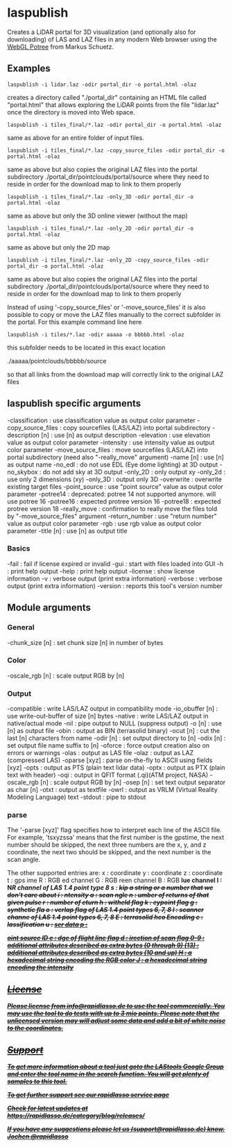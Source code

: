 ﻿# laspublish

Creates a LiDAR portal for 3D visualization (and optionally also
for downloading) of LAS and LAZ files in any modern Web browser
using the [WebGL Potree](https://potree.github.io) from Markus Schuetz.


## Examples

    laspublish -i lidar.laz -odir portal_dir -o portal.html -olaz

creates a directory called "./portal_dir" containing an HTML file
called "portal.html" that allows exploring the LiDAR points from
the file "lidar.laz" once the directory is moved into Web space.


    laspublish -i tiles_final/*.laz -odir portal_dir -o portal.html -olaz

same as above for an entire folder of input files.


    laspublish -i tiles_final/*.laz -copy_source_files -odir portal_dir -o portal.html -olaz

same as above but also copies the original LAZ files into the portal
subdirectory ./portal_dir/pointclouds/portal/source where they need
to reside in order for the download map to link to them properly 


    laspublish -i tiles_final/*.laz -only_3D -odir portal_dir -o portal.html -olaz

same as above but only the 3D online viewer (without the map)


    laspublish -i tiles_final/*.laz -only_2D -odir portal_dir -o portal.html -olaz

same as above but only the 2D map


    laspublish -i tiles_final/*.laz -only_2D -copy_source_files -odir portal_dir -o portal.html -olaz

same as above but also copies the original LAZ files into the portal
subdirectory ./portal_dir/pointclouds/portal/source where they need
to reside in order for the download map to link to them properly 


Instead of using '-copy_source_files' or '-move_source_files' it is
also possible to copy or move the LAZ files manually to the correct
subfolder in the portal. For this example command line here

    laspublish -i tiles/*.laz -odir aaaaa -o bbbbb.html -olaz

this subfolder needs to be located in this exact location

./aaaaa/pointclouds/bbbbb/source

so that all links from the download map will correctly link to the
original LAZ files


## laspublish specific arguments

-classification    : use classification value as output color parameter
-copy_source_files : copy sourcefiles (LAS/LAZ) into portal subdirectory
-description [n]   : use [n] as output description
-elevation         : use elevation value as output color parameter
-intensity         : use intensity value as output color parameter
-move_source_files : move sourcefiles (LAS/LAZ) into portal subdirectory (need also "-really_move" argument)
-name [n]          : use [n] as output name
-no_edl            : do not use EDL (Eye dome lighting) at 3D output
-no_skybox         : do not add sky at 3D output
-only_2D           : only output xy
-only_2d           : use only 2 dimensions (xy)
-only_3D           : output only 3D
-overwrite         : overwrite existing target files
-point_source      : use "point source" value as output color parameter
-potree14          : deprecated: potree 14 not supported anymore. will use potree 16
-potree16          : expected protree version 16
-potree18          : expected protree version 18
-really_move       : confirmation to really move the files told by "-move_source_files" argument
-return_number     : use "return number" value as output color parameter
-rgb               : use rgb value as output color parameter
-title [n]         : use [n] as output title

### Basics
-fail    : fail if license expired or invalid
-gui     : start with files loaded into GUI
-h       : print help output
-help    : print help output
-license : show license information
-v       : verbose output (print extra information)
-verbose : verbose output (print extra information)
-version : reports this tool's version number

## Module arguments

### General
-chunk_size [n] : set chunk size [n] in number of bytes

### Color
-oscale_rgb [n] : scale output RGB by [n]

### Output
-compatible     : write LAS/LAZ output in compatibility mode
-io_obuffer [n] : use write-out-buffer of size [n] bytes
-native         : write LAS/LAZ output in native/actual mode
-nil            : pipe output to NULL (suppress output)
-o [n]          : use [n] as output file
-obin           : output as BIN (terrasolid binary)
-ocut [n]       : cut the last [n] characters from name
-odir [n]       : set output directory to [n]
-odix [n]       : set output file name suffix to [n]
-oforce         : force output creation also on errors or warnings
-olas           : output as LAS file
-olaz           : output as LAZ (compressed LAS)
-oparse [xyz]   : parse on-the-fly to ASCII using fields [xyz]
-opts           : output as PTS (plain text lidar data)
-optx           : output as PTX (plain text with header)
-oqi            : output in QFIT format (.qi)(ATM project, NASA)
-oscale_rgb [n] : scale output RGB by [n]
-osep [n]       : set text output separator as char [n]
-otxt           : output as textfile
-owrl           : output as VRLM (Virtual Reality Modeling Language) text
-stdout         : pipe to stdout

### parse
The '-parse [xyz]' flag specifies how to interpret
each line of the ASCII file. For example, 'tsxyzssa'
means that the first number is the gpstime, the next
number should be skipped, the next three numbers are
the x, y, and z coordinate, the next two should be
skipped, and the next number is the scan angle.

The other supported entries are:
  x : <x> coordinate
  y : <y> coordinate
  z : <z> coordinate
  t : gps <t>ime
  R : RGB <R>ed channel
  G : RGB <G>reen channel
  B : RGB <B>lue channel
  I : N<I>R channel of LAS 1.4 point type 8
  s : <s>kip a string or a number that we don't care about
  i : <i>ntensity
  a : scan <a>ngle
  n : <n>umber of returns of that given pulse
  r : number of <r>eturn
  h : with<h>eld flag
  k : <k>eypoint flag
  g : synthetic fla<g>
  o : <o>verlap flag of LAS 1.4 point types 6, 7, 8
  l : scanner channe<l> of LAS 1.4 point types 6, 7, 8
  E : terrasolid <E>hco Encoding
  c : <c>lassification
  u : <u>ser data
  p : <p>oint source ID
  e : <e>dge of flight line flag
  d : <d>irection of scan flag
  0-9 : additional attributes described as extra bytes (0 through 9)
  (13) : additional attributes described as extra bytes (10 and up)
  H : a hexadecimal string encoding the RGB color
  J : a hexadecimal string encoding the intensity


## License

Please license from info@rapidlasso.de to use the tool
commercially. 
You may use the tool to do tests with up to 3 mio points.
Please note that the unlicensed version may will adjust
some data and add a bit of white noise to the coordinates.

## Support

To get more information about a tool just goto the
[LAStools Google Group](http://groups.google.com/group/lastools/)
and enter the tool name in the search function.
You will get plenty of samples to this tool.

To get further support see our
[rapidlasso service page](https://rapidlasso.de/service/)

Check for latest updates at
https://rapidlasso.de/category/blog/releases/

If you have any suggestions please let us (support@rapidlasso.de) know.
Jochen @rapidlasso
